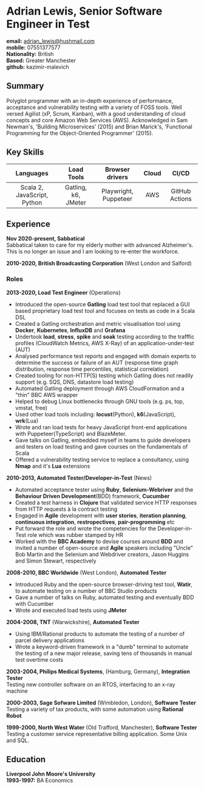 # Adrian Lewis, Senior Software Engineer in Test

**email:** adrian_lewis@hushmail.com  
**mobile:** 07551377577  
**Nationality:** British  
**Based:** Greater Manchester  
**github:** kazimir-malevich

## Summary

Polyglot programmer with an in-depth experience of performance, acceptance and
vulnerability testing with a variety of FOSS tools. Well versed Agilist (xP,
Scrum, Kanban), with a good understanding of cloud concepts and core Amazon Web
Services (AWS). Acknowledged in Sam Newman's, 'Building Microservices' (2015)
and Brian Marick's, 'Functional Programming for the Object-Oriented Programmer'
(2015).

## Key Skills

|          Languages          |     Load Tools      |    Browser drivers    | Cloud |     CI/CD      |
| :-------------------------: | :-----------------: | :-------------------: | :---: | :------------: |
| Scala 2, JavaScript, Python | Gatling, k6, JMeter | Playwright, Puppeteer |  AWS  | GitHub Actions |

## Experience

**Nov 2020-present, Sabbatical**  
Sabbatical taken to care for my elderly mother with advanced Alzheimer's. This
is no longer an issue and I am looking to re-enter the workforce.

**2010-2020, British Broadcasting Corporation** (West London and Salford)

### Roles

**2013-2020, Load Test Engineer** (Operations)

- Introduced the open-source **Gatling** load test tool that replaced a GUI
  based proprietary load test tool and focuses on tests as code in a Scala DSL
- Created a Gatling orchestration and metric visualisation tool using
  **Docker**, **Kubernetes**, **InfluxDB** and **Grafana**
- Undertook **load**, **stress**, **spike** and **soak** testing according to
  the trafffic profiles (CloudWatch Metrics, AWS X-Ray) of an
  application-under-test (AUT)
- Analysed performance test reports and engaged with domain experts to
  determine the success or failure of an AUT
  (response time graph distribution, response time percentiles, statistical
  correlation)
- Created tooling for non-HTTP(S) testing which Gatling does not readily
  support (e.g. SQS, DNS, datastore load testing)
- Automated Gatling deployment through AWS CloudFormation and a "thin" BBC
  AWS wrapper
- Helped to debug Linux bottlenecks through GNU tools (e.g. ps, top, vmstat,
  free)
- Used other load tools including: **locust**(Python),
  **k6**(JavaScript), **wrk**(Lua)
- Wrote and ran load tests for heavy JavaScript front-end applications with
  Puppeteer(TypeScript) and BlazeMeter.
- Gave talks on Gatling, embedded myself in teams to guide developers and
  testers on load testing and gave courses on the fundamentals of Scala
- Offered a vulnerability testing service to replace a consultancy,
  using **Nmap** and it's **Lua** extensions

**2010-2013, Automated Tester/Developer-in-Test** (News)

- Automated acceptance tester using **Ruby**, **Selenium-Webriver** and the
  **Behaviour Driven Development**(BDD) framework, **Cucumber**
- Created a test harness in **Clojure** that validated service HTTP responses
  from HTTP requests à la contract testing
- Engaged in **Agile** development with **user stories**,
  **iteration planning**, **continuous integration**, **restropectives**,
  **pair-progromming** etc
- Put forward the role and wrote the competencies for the
  Developer-in-Test role which was rubber stamped by HR
- Worked with the **BBC Academy** to devise courses around **BDD** and
  invited a number of open-source and **Agile** speakers including "Uncle" Bob
  Martin and the Selenium and Webdriver creators, Jason Huggins and Simon
  Stewart, respectively

**2008-2010, BBC Worldwide** (West London), **Automated Tester**

- Introduced Ruby and the open-source browser-driving test tool, **Watir**,
  to automate testing on a number of BBC Studio products
- Gave a number of talks on Ruby, automated testing and eventually BDD with
  Cucumber
- Wrote and executed load tests using **JMeter**

**2004-2008, TNT** (Warwickshire), **Automated Tester**

- Using IBM/Rational products to automate the testing of a number of parcel
  delivery applications
- Wrote a keyword-driven framework in a "dumb" terminal to automate the testing
  of a new major release, saving tens of thousands in manual test overtime
  costs

**2003-2004, Philips Medical Systems**, (Hamburg, Germany), **Integration Tester**  
 Testing new controller software on an RTOS, interfacing to an x-ray machine

**2000-2003, Sage Sofware Limited** (Wimbledon, London), **Software Tester**  
 Testing a variety of tax products, with some automation using **Rational Robot**

**1999-2000, North West Water** (Old Trafford, Manchester), **Software Tester**  
 Testing a customer service representative billing application. Some Unix and SQL.

## Education

**Liverpool John Moore's University**  
 **1993-1997:** BA Economics
